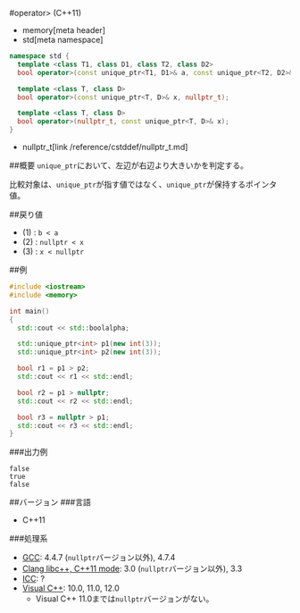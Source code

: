 #operator> (C++11)
* memory[meta header]
* std[meta namespace]

```cpp
namespace std {
  template <class T1, class D1, class T2, class D2>
  bool operator>(const unique_ptr<T1, D1>& a, const unique_ptr<T2, D2>& a); // (1)

  template <class T, class D>
  bool operator>(const unique_ptr<T, D>& x, nullptr_t);                     // (2)

  template <class T, class D>
  bool operator>(nullptr_t, const unique_ptr<T, D>& x);                     // (3)
}
```
* nullptr_t[link /reference/cstddef/nullptr_t.md]

##概要
`unique_ptr`において、左辺が右辺より大きいかを判定する。

比較対象は、`unique_ptr`が指す値ではなく、`unique_ptr`が保持するポインタ値。


##戻り値
- (1) : `b < a`
- (2) : `nullptr < x`
- (3) : `x < nullptr`


##例
```cpp
#include <iostream>
#include <memory>

int main()
{
  std::cout << std::boolalpha;

  std::unique_ptr<int> p1(new int(3));
  std::unique_ptr<int> p2(new int(3));

  bool r1 = p1 > p2;
  std::cout << r1 << std::endl;

  bool r2 = p1 > nullptr;
  std::cout << r2 << std::endl;

  bool r3 = nullptr > p1;
  std::cout << r3 << std::endl;
}
```

###出力例
```
false
true
false
```

##バージョン
###言語
- C++11

###処理系
- [GCC](/implementation.md#gcc): 4.4.7 (`nullptr`バージョン以外), 4.7.4
- [Clang libc++, C++11 mode](/implementation.md#clang): 3.0 (`nullptr`バージョン以外), 3.3
- [ICC](/implementation.md#icc): ?
- [Visual C++](/implementation.md#visual_cpp): 10.0, 11.0, 12.0
	- Visual C++ 11.0までは`nullptr`バージョンがない。
